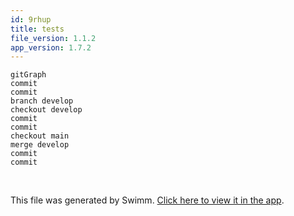 ```yaml
---
id: 9rhup
title: tests
file_version: 1.1.2
app_version: 1.7.2
---
```


<!--MERMAID {width:100}-->
```mermaid
gitGraph
commit
commit
branch develop
checkout develop
commit
commit
checkout main
merge develop
commit
commit
```
<!--MCONTENT {content: "gitGraph<br/>\ncommit<br/>\ncommit<br/>\nbranch develop<br/>\ncheckout develop<br/>\ncommit<br/>\ncommit<br/>\ncheckout main<br/>\nmerge develop<br/>\ncommit<br/>\ncommit<br/>"} --->

<br/>

This file was generated by Swimm. [Click here to view it in the app](https://swimm-web-app.web.app/repos/Z2l0aHViJTNBJTNBTm9hUmVwbyUzQSUzQU5vYW96ZXI=/docs/9rhup).
